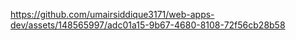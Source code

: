 https://github.com/umairsiddique3171/web-apps-dev/assets/148565997/adc01a15-9b67-4680-8108-72f56cb28b58
